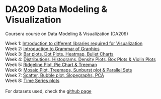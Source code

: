 # DA209 Data Modeling &amp; Visualization
Coursera course on Data Modeling &amp; Visualization (DA209)

Week 1: [Introduction to different libraries required for Visualization](https://github.com/PrachuryyaKaushik/DA209_DMV/blob/main/DA209_DMV_wk1_Intro_libraries.ipynb) <br>
Week 2: [Introduction to Grammar of Graphics](https://github.com/PrachuryyaKaushik/DA209_DMV/blob/main/DA209_DMV_wk2_Grammar_of_Graphics.ipynb)<br>
Week 3: [Bar plots, Dot Plots, Heatmap, Bullet Charts](https://github.com/PrachuryyaKaushik/DA209_DMV/blob/main/DA209_DMV_wk3_Bar_Chart_variants_%26_additional.ipynb)<br>
Week 4: [Distributions, Histograms, Density Plots, Box Plots & Violin Plots](https://github.com/PrachuryyaKaushik/DA209_DMV/blob/main/DA209_DMV_wk4_Distributions.ipynb)<br>
Week 5: [Ridgeline Plot, Pie Chart & Treemap](https://github.com/PrachuryyaKaushik/DA209_DMV/blob/main/DA209_DMV_wk5_Ridgeline_PieChart_TreeMap.ipynb)<br>
Week 6: [Mosaic Plot, Treemaps, Sunburst plot & Parallel Sets](https://github.com/PrachuryyaKaushik/DA209_DMV/blob/main/DA209_DMV_wk6_Mosaic_Treemap_Sunburst.ipynb)<br>
Week 7: [Scatter, Bubble plot, Slopegraphs, PCA](https://github.com/PrachuryyaKaushik/DA209_DMV/blob/main/DA209_DMV_wk7_Scatter_Bubble_Slopegraph_PCA.ipynb)<br>
Week 8: [Time Series plots](https://github.com/PrachuryyaKaushik/DA209_DMV/blob/main/DA209_DMV_wk8_Time_Series_plots.ipynb)<br>
<br>
For datasets used, check the [github page](https://github.com/PrachuryyaKaushik/DA209_DMV)<br>

